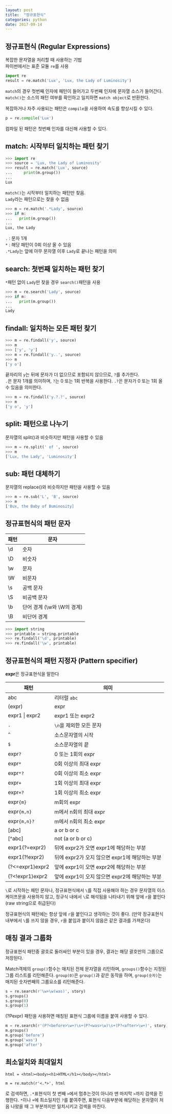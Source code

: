 ```yaml
---
layout: post
title:  "정규표현식"
categories: python
date: 2017-09-14
---
```


## 정규표현식 (Regular Expressions)

복잡한 문자열을 처리할 때 사용하는 기법  
파이썬에서는 표준 모듈 `re`를 사용

```python
import re
result = re.match('Lux', 'Lux, the Lady of Luminosity')
```

`match`의 경우 첫번째 인자에 패턴이 들어가고 두번째 인자에 문자열 소스가 들어간다.  
`match()`는 소스의 패턴 여부를 확인하고 일치하면 `match object`로 반환한다.

복잡하거나 자주 사용되는 패턴은 `compile`을 사용하여 속도를 향상시킬 수 있다.

```python
p = re.compile('Lux')
```

컴파일 된 패턴은 첫번째 인자를 대신해 사용할 수 있다.


## match: 시작부터 일치하는 패턴 찾기

```python
>>> import re
>>> source = 'Lux, the Lady of Luminosity'
>>> result = re.match('Lux', source)
...		print(m.group())
...
Lux
```

`match()`는 시작부터 일치하는 패턴만 찾음.  
`Lady`라는 패턴으로는 찾을 수 없음

```python
>>> m = re.match('.*Lady', source)
>>> if m:
...   print(m.group())
...
Lux, the Lady
```

`.` : 문자 1개  
`*` : 해당 패턴이 0회 이상 올 수 있음  
`.*Lady`는 앞에 아무 문자열 이후 `Lady`로 끝나는 패턴을 의미

## search: 첫번째 일치하는 패턴 찾기

`*`패턴 없이 `Lady`만 찾을 경우 `search()`패턴을 사용

```python
>>> m = re.search('Lady', source)
>>> if m:
...   print(m.group())
...
Lady
```

## findall: 일치하는 모든 패턴 찾기

```python
>>> m = re.findall('y', source)
>>> m
>>> ['y', 'y']
>>> m = re.findall('y..', source)
>>> m
['y o']
```
끝자리의 `y`는 뒤에 문자가 더 없으므로 포함되지 않으므로, `?`를 추가한다.  
`.`은 문자 1개를 의미하며, `?`는 0 또는 1회 반복을 사용한다. `.?`은 문자가 0 또는 1회 올 수 있음을 의미한다.

```python
>>> m = re.findall('y.?.?', source)
>>> m
['y o', 'y']
```

## split: 패턴으로 나누기

문자열의 split()과 비슷하지만 패턴을 사용할 수 있음

```python
>>> m = re.split(' of ', source)
>>> m
['Lux, the Lady', 'Luminosity']
```

## sub: 패턴 대체하기

문자열의 replace()와 비슷하지만 패턴을 사용할 수 있음

```python
>>> m = re.sub('L', 'B', source)
>>> m
['Bux, the Baby of Buminosity]
```

## 정규표현식의 패턴 문자

패턴|문자
---|---
\\d|숫자
\\D|비숫자
\\w|문자
\\W|비문자
\\s|공백 문자
\\S|비공백 문자
\\b|단어 경계 (\w와 \W의 경계)
\\B|비단어 경계

```python
>>> import string
>>> printable = string.printable
>>> re.findall('\d', printable)
>>> re.findall('\w', printable)
```

## 정규표현식의 패턴 지정자 (Pattern specifier)

**expr**은 정규표현식을 말한다

패턴|의미
---|---
abc|리터럴 `abc`
(expr)|expr
expr1 \| expr2 | expr1 또는 expr2
`.` | `\n`을 제외한 모든 문자
`^` | 소스문자열의 시작
`$` | 소스문자열의 끝
expr`?` | 0 또는 1회의 expr
expr`*` | 0회 이상의 최대 expr
expr`*?`| 0회 이상의 최소 expr
expr`+` | 1회 이상의 최대 expr
expr`+?`| 1회 이상의 최소 expr
expr`{m}`| m회의 expr
expr`{m,n}`| m에서 n회의 최대 expr
expr`{m,n}?` | m에서 n회의 최소 expr
[abc] | a or b or c
[^abc] | not (a or b or c)
expr1(?=expr2) | 뒤에 expr2가 오면 expr1에 해당하는 부분
expr1(?!expr2) | 뒤에 expr2가 오지 않으면 expr1에 해당하는 부분
(?<=expr1)expr2 | 앞에 expr1이 오면 expr2에 해당하는 부분
(?<!expr1)expr2 | 앞에 expr1이 오지 않으면 expr2에 해당하는 부분

`\`로 시작하는 패턴 문자나, 정규표현식에서 `\`를 직접 사용해야 하는 경우 문자열의 이스케이프문을 사용하지 않고, 정규식 내에서 `\`로 해석됨을 나타내기 위해 앞에 `r`을 붙인다 (raw string으로 취급된다)

정규표현식의 패턴에는 항상 앞에 `r`을 붙인다고 생각하는 것이 좋다. (만약 정규표현식 내부에서 `\`를 쓰지 않을 경우, `r`을 붙임과 붙이지 않음은 같은 결과를 가져온다)

## 매칭 결과 그룹화

정규표현식 패턴중 괄호로 둘러싸인 부분이 있을 경우, 결과는 해당 괄호만의 그룹으로 저장된다.

Match객체의 `group()`함수는 매치된 전체 문자열을 리턴하며, `groups()`함수는 지정된 그룹 리스트를 리턴해준다.
`group(0)`은 `group()`과 같은 동작을 하며, `group(숫자)`는 매치된 숫자번째의 그룹요소를 리턴해준다.

```python
s = re.search(r'\w+\w(was)', story)
s.groups()
s.group(0)
s.group(1)
```

(?P<name>expr) 패턴을 사용하면 매칭된 표현식 그룹에 이름을 붙여 사용할 수 있다.

```python
m = re.search(r'(P?<before>\w+)\s+(P?<was>\w)\s+(P?<after>\w+)', story)
m.groups()
m.group('before')
m.group('was')
m.group('after')
```

## 최소일치와 최대일치

```
html = <html><body><h1>HTML</h1></body></html>
```

```
m = re.match(r'<.*>', html
```

로 검색하면, `.*`표현식이 첫 번째 `>`에서 멈추는것이 아니라 맨 마지막 `>`까지 검색을 진행한다.
`*`이나 `+`에 최소일치인 `?`를 붙여주면, 표현식 다음부분에 해당하는 문자열이 처음 나왔을 때 그 부분까지만 일치시키고 검색을 마친다.